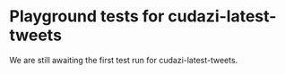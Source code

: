 # Playground tests for cudazi-latest-tweets
We are still awaiting the first test run for cudazi-latest-tweets.
